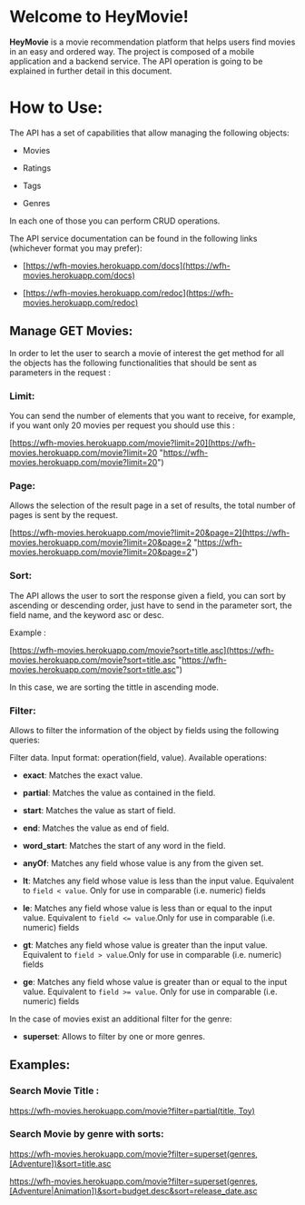 
# Welcome to HeyMovie!

  

****HeyMovie**** is a movie recommendation platform that helps users find 
movies in an easy and ordered way. The project is composed of a mobile 
application and a backend service. The API operation is going to be explained 
in further detail in this document.

# How to Use:

The API has a set of capabilities that allow managing the following objects:

- Movies

- Ratings

- Tags

- Genres

In each one of those you can perform CRUD operations.

The API service documentation can be found in the following links (whichever 
format you may prefer):

- [https://wfh-movies.herokuapp.com/docs](https://wfh-movies.herokuapp.com/docs)

- [https://wfh-movies.herokuapp.com/redoc](https://wfh-movies.herokuapp.com/redoc)

  

## Manage GET Movies:

In order to let the user to search a movie of interest the get method for all 
the objects has the following functionalities that should be sent as parameters 
in the request :

### Limit:

You can send the number of elements that you want to receive, for example, if 
you want only 20 movies per request you should use this :

  

[https://wfh-movies.herokuapp.com/movie?limit=20](https://wfh-movies.herokuapp.com/movie?limit=20 "https://wfh-movies.herokuapp.com/movie?limit=20")

### Page:

Allows the selection of the result page in a set of results, the total number 
of pages is sent by the request.

  

[https://wfh-movies.herokuapp.com/movie?limit=20&page=2](https://wfh-movies.herokuapp.com/movie?limit=20&page=2 "https://wfh-movies.herokuapp.com/movie?limit=20&page=2")

### Sort:

The API allows the user to sort the response given a field, you can sort by 
ascending or descending order, just have to send in the parameter sort, the 
field name, and the keyword asc or desc.

Example :

  

[https://wfh-movies.herokuapp.com/movie?sort=title.asc](https://wfh-movies.herokuapp.com/movie?sort=title.asc "https://wfh-movies.herokuapp.com/movie?sort=title.asc")

  

In this case, we are sorting the tittle in ascending mode.

### Filter:

Allows to filter the information of the object by fields using the following queries:

Filter data. Input format: operation(field, value). Available operations:

- ****exact****: Matches the exact value.

- ****partial****: Matches the value as contained in the field.

- ****start****: Matches the value as start of field.

- ****end****: Matches the value as end of field.

- ****word_start****: Matches the start of any word in the field.

- ****anyOf****: Matches any field whose value is any from the given set.

- ****lt****: Matches any field whose value is less than the input value. 
Equivalent to `field < value`. Only for use in comparable (i.e. numeric) fields

- ****le****: Matches any field whose value is less than or equal to the input 
value. Equivalent to `field <= value`.Only for use in comparable (i.e. numeric) 
fields

- ****gt****: Matches any field whose value is greater than the input value. 
Equivalent to `field > value`.Only for use in comparable (i.e. numeric) fields

- ****ge****: Matches any field whose value is greater than or equal to the 
input value. Equivalent to `field >= value`. Only for use in comparable 
(i.e. numeric) fields


In the case of movies exist an additional filter for the genre:

- ****superset****:  Allows to filter by one or more genres.

## Examples:

### Search Movie Title :

[https://wfh-movies.herokuapp.com/movie?filter=partial(title, Toy)](https://wfh-movies.herokuapp.com/movie?filter=partial%28title,%20Toy%29)

### Search Movie by genre with sorts:

[https://wfh-movies.herokuapp.com/movie?filter=superset(genres, \[Adventure\])&sort=title.asc](https://wfh-movies.herokuapp.com/movie?filter=superset%28genres,%20%5BAdventure%5D%29&sort=title.asc)

[https://wfh-movies.herokuapp.com/movie?filter=superset(genres, \[Adventure|Animation\])&sort=budget.desc&sort=release_date.asc](https://wfh-movies.herokuapp.com/movie?filter=superset%28genres,%20%5BAdventure%7CAnimation%5D%29&sort=budget.desc&sort=release_date.asc)

